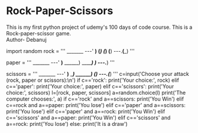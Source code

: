 # Rock-Paper-Scissors
This is my first python project of udemy's 100 days of code course. This is a Rock-paper-scissor game.
<br>
Author- Debanuj 

import random
rock = '''
    _______
---'   ____)
      (_____)
      (_____)
      (____)
---.__(___)
'''

paper = '''
    _______
---'   ____)____
          ______)
          _______)
         _______)
---.__________)
'''

scissors = '''
    _______
---'   ____)____
          ______)
       __________)
      (____)
---.__(___)
'''
c=input('Choose your attack (rock, paper or scissors):\n')
if c=='rock':
    print('Your choice:', rock)
elif c=='paper':
    print('Your choice:', paper)
elif c=='scissors':
    print('Your choice:', scissors)
l=[rock, paper, scissors]
a=random.choice(l)
print('The computer chooses:', a)
if c=='rock' and a==scissors:
    print('You Win')
elif c==rock and a==paper:
    print('You lose')
elif c=='paper' and a==scissors:
    print('You lose')
elif c=='paper' and a==rock:
    print('You Win')
elif c=='scissors' and a==paper:
    print('You Win')
elif c=='scissors' and a==rock:
    print('You lose')
else:
    print('It is a draw')
